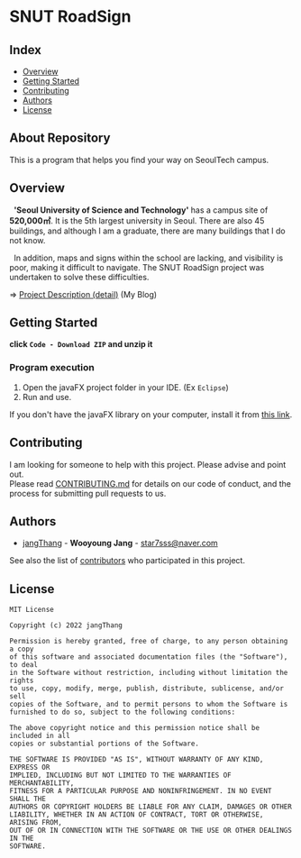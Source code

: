 
# SNUT RoadSign
## Index
  - [Overview](#overview) 
  - [Getting Started](#getting-started)
  - [Contributing](#contributing)
  - [Authors](#authors)
  - [License](#license)

## About Repository
<!--Wirte one paragraph of project description -->  
This is a program that helps you find your way on SeoulTech campus.

## Overview
<!-- Write Overview about this project -->
&nbsp; **'Seoul University of Science and Technology'** has a campus site of **520,000㎡**. It is the 5th largest university in Seoul. There are also 45 buildings, and although I am a graduate, there are many buildings that I do not know.

&nbsp; In addition, maps and signs within the school are lacking, and visibility is poor, making it difficult to navigate. The SNUT RoadSign project was undertaken to solve these difficulties.

=> [Project Description (detail)](https://star7sss.tistory.com/331) (My Blog)

## Getting Started
**click `Code - Download ZIP` and  unzip it**

###  Program execution

1. Open the javaFX project folder in your IDE. (Ex `Eclipse`)
2. Run and use.

If you don't have the javaFX library on your computer, install it from [this link](https://gluonhq.com/products/javafx/).

## Contributing
<!-- Write the way to contribute -->
I am looking for someone to help with this project. Please advise and point out.  
Please read [CONTRIBUTING.md](CONTRIBUTING.md) for details on our code
of conduct, and the process for submitting pull requests to us.

## Authors
  - [jangThang](https://github.com/JangThang) - **Wooyoung Jang** - <star7sss@naver.com>
 
See also the list of [contributors](https://github.com/jangThang/readmeTemplate/contributors) who participated in this project.
<!--
## Used or Referenced Projects
 - [referenced Project](project link) - **LICENSE** - little-bit introduce
-->

## License

```
MIT License

Copyright (c) 2022 jangThang

Permission is hereby granted, free of charge, to any person obtaining a copy
of this software and associated documentation files (the "Software"), to deal
in the Software without restriction, including without limitation the rights
to use, copy, modify, merge, publish, distribute, sublicense, and/or sell
copies of the Software, and to permit persons to whom the Software is
furnished to do so, subject to the following conditions:

The above copyright notice and this permission notice shall be included in all
copies or substantial portions of the Software.

THE SOFTWARE IS PROVIDED "AS IS", WITHOUT WARRANTY OF ANY KIND, EXPRESS OR
IMPLIED, INCLUDING BUT NOT LIMITED TO THE WARRANTIES OF MERCHANTABILITY,
FITNESS FOR A PARTICULAR PURPOSE AND NONINFRINGEMENT. IN NO EVENT SHALL THE
AUTHORS OR COPYRIGHT HOLDERS BE LIABLE FOR ANY CLAIM, DAMAGES OR OTHER
LIABILITY, WHETHER IN AN ACTION OF CONTRACT, TORT OR OTHERWISE, ARISING FROM,
OUT OF OR IN CONNECTION WITH THE SOFTWARE OR THE USE OR OTHER DEALINGS IN THE
SOFTWARE.
```
